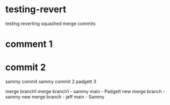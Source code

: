 # testing-revert
testing reverting squashed merge commits


# comment 1
# commit 2
sammy commit
sammy commit 2
padgett 3

merge branch1
merge branch1 - sammy
main - Padgett
new merge branch - sammy
new merge branch - jeff
main - Sammy
